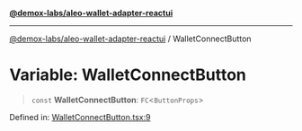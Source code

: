 [**@demox-labs/aleo-wallet-adapter-reactui**](../README.md)

***

[@demox-labs/aleo-wallet-adapter-reactui](../README.md) / WalletConnectButton

# Variable: WalletConnectButton

> `const` **WalletConnectButton**: `FC`\<`ButtonProps`\>

Defined in: [WalletConnectButton.tsx:9](https://github.com/demox-labs/aleo-wallet-adapter/blob/818636b4a87a5b81f15303d0099057a3563c844a/packages/ui/src/WalletConnectButton.tsx#L9)
